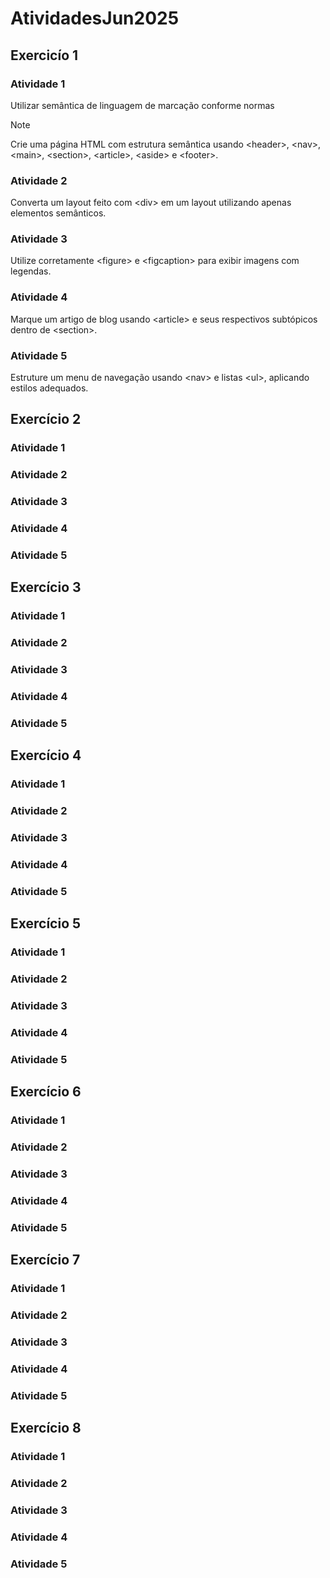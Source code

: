 # AtividadesJun2025

## Exercicío 1
### Atividade 1
Utilizar semântica de linguagem de marcação conforme normas
> [!NOTE] 
> Crie uma página HTML com estrutura semântica usando \<header>, \<nav>, \<main>, \<section>, \<article>, \<aside> e \<footer>.

### Atividade 2
Converta um layout feito com \<div> em um layout utilizando apenas elementos semânticos.

### Atividade 3
Utilize corretamente \<figure> e \<figcaption> para exibir imagens com legendas.

### Atividade 4
Marque um artigo de blog usando \<article> e seus respectivos subtópicos dentro de \<section>.

### Atividade 5
Estruture um menu de navegação usando \<nav> e listas \<ul>, aplicando estilos adequados.

## Exercício 2

### Atividade 1

### Atividade 2

### Atividade 3

### Atividade 4

### Atividade 5

## Exercício 3

### Atividade 1

### Atividade 2

### Atividade 3

### Atividade 4

### Atividade 5

## Exercício 4

### Atividade 1

### Atividade 2

### Atividade 3

### Atividade 4

### Atividade 5

## Exercício 5

### Atividade 1

### Atividade 2

### Atividade 3

### Atividade 4

### Atividade 5

## Exercício 6

### Atividade 1

### Atividade 2

### Atividade 3

### Atividade 4

### Atividade 5

## Exercício 7

### Atividade 1

### Atividade 2

### Atividade 3

### Atividade 4

### Atividade 5

## Exercício 8

### Atividade 1

### Atividade 2

### Atividade 3

### Atividade 4

### Atividade 5
